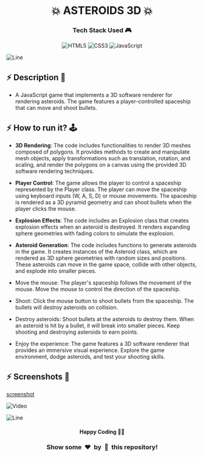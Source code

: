 <h1 align='center'><b>💥 ASTEROIDS 3D 💥</b></h1>

<h3 align='center'>Tech Stack Used 🎮</h3>

<div align='center'>

  ![HTML5](https://img.shields.io/badge/html5-%23E34F26.svg?style=for-the-badge&logo=html5&logoColor=white)
  ![CSS3](https://img.shields.io/badge/css3-%231572B6.svg?style=for-the-badge&logo=css3&logoColor=white)
  ![JavaScript](https://img.shields.io/badge/javascript-%23323330.svg?style=for-the-badge&logo=javascript&logoColor=%23F7DF1E)
</div>


![Line](https://github.com/Avdhesh-Varshney/WebMasterLog/assets/114330097/4b78510f-a941-45f8-a9d5-80ed0705e847)

<!-- -------------------------------------------------------------------------------------------------------------- -->

## :zap: Description 📃

- A JavaScript game that implements a 3D software renderer for rendering asteroids. The game features a player-controlled spaceship that can move and shoot bullets.


## :zap: How to run it? 🕹️

- **3D Rendering**: The code includes functionalities to render 3D meshes composed of polygons. It provides methods to create and manipulate mesh objects, apply transformations such as translation, rotation, and scaling, and render the polygons on a canvas using the provided 3D software rendering techniques.
- **Player Control**: The game allows the player to control a spaceship represented by the Player class. The player can move the spaceship using keyboard inputs (W, A, S, D) or mouse movements. The spaceship is rendered as a 3D pyramid geometry and can shoot bullets when the player clicks the mouse.
- **Explosion Effects**: The code includes an Explosion class that creates explosion effects when an asteroid is destroyed. It renders expanding sphere geometries with fading colors to simulate the explosion.
- **Asteroid Generation**: The code includes functions to generate asteroids in the game. It creates instances of the Asteroid class, which are rendered as 3D sphere geometries with random sizes and positions. These asteroids can move in the game space, collide with other objects, and explode into smaller pieces.


- Move the mouse: The player's spaceship follows the movement of the mouse. Move the mouse to control the direction of the spaceship.
- Shoot: Click the mouse button to shoot bullets from the spaceship. The bullets will destroy asteroids on collision.
- Destroy asteroids: Shoot bullets at the asteroids to destroy them. When an asteroid is hit by a bullet, it will break into smaller pieces. Keep shooting and destroying asteroids to earn points.
- Enjoy the experience: The game features a 3D software renderer that provides an immersive visual experience. Explore the game environment, dodge asteroids, and test your shooting skills.


## :zap: Screenshots 📸

[screenshot](./screenshot.png)

![Video](https://clipchamp.com/watch/YNXNyXrHD8Q)


![Line](https://github.com/Avdhesh-Varshney/WebMasterLog/assets/114330097/4b78510f-a941-45f8-a9d5-80ed0705e847)

<!-- -------------------------------------------------------------------------------------------------------------- -->

<h4 align='center'>Happy Coding 🧑‍💻</h4>

<h3 align="center">Show some &nbsp;❤️&nbsp; by &nbsp;🌟&nbsp; this repository!</h3>

